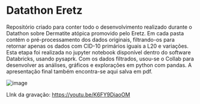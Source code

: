 # Datathon Eretz

Repositório criado para conter todo o desenvolvimento realizado durante o Datathon sobre
Dermatite atópica promovido pelo Eretz.
Em cada pasta contém o pré-processamento dos dados originais, filtrando-os para retornar apenas os dados 
com CID-10 primários iguais a L20 e variações. 
Esta etapa foi realizada no jupyter notebook disponível dentro do software Databricks, usando pysaprk.
Com os dados filtrados, usou-se o Collab para desenvolver as análises, gráficos e explorações em python com pandas.
A apresentação final também encontra-se aqui salva em pdf.


![image](https://user-images.githubusercontent.com/60903424/143663462-d3e50755-30fe-4c7c-8453-8036bd9d05e2.png)



LInk da gravação: https://youtu.be/K6FY9DiaoOM
